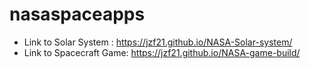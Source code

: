 # nasaspaceapps

- Link to Solar System : https://jzf21.github.io/NASA-Solar-system/
- Link to Spacecraft Game: https://jzf21.github.io/NASA-game-build/
